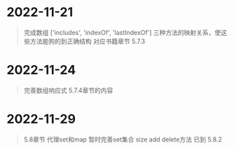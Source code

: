 # 2022-11-21
> 完成数组 ['includes', 'indexOf', 'lastIndexOf'] 三种方法的映射关系，使这些方法能狗的到正确结构
> 对应书籍章节 5.7.3

# 2022-11-24
> 完善数组响应式 5.7.4章节的内容

# 2022-11-29
> 5.8章节 代理set和map 暂时完善set集合 size add delete方法 已到 5.8.2